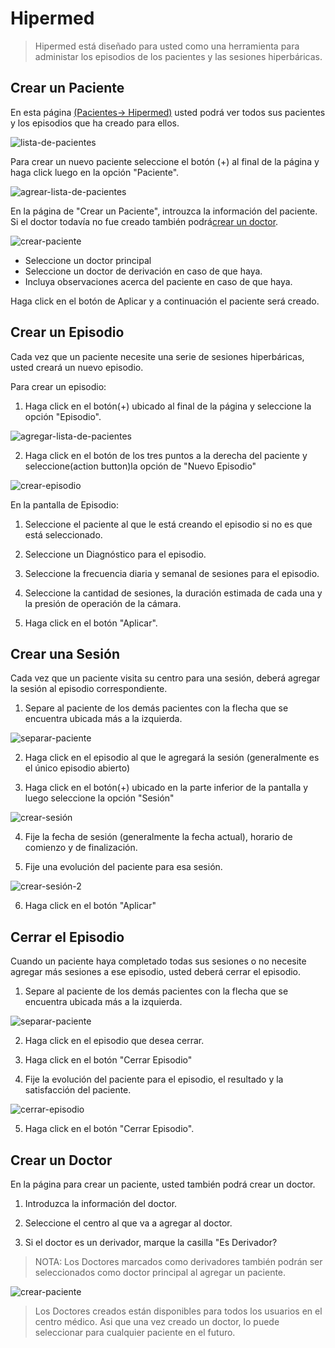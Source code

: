 # Hipermed

> Hipermed está diseñado para usted como una herramienta para administar los episodios de los pacientes y las sesiones hiperbáricas.

## Crear un Paciente

En esta página [(Pacientes-> Hipermed)](https://pwa.biobarica.com/hipermed/all) usted podrá ver todos sus pacientes y los episodios que ha creado para ellos.

![lista-de-pacientes](../../_media/owner/patients-list.jpg ':size=500x280')

Para crear un nuevo paciente seleccione el botón (+) al final de la página y haga click luego en la opción "Paciente".

![agrear-lista-de-pacientes](../../_media/owner/patients-list-add.jpg ':size=500x280')

En la página de "Crear un Paciente", introuzca la información del paciente. Si el doctor todavía no fue creado también podrá[crear un doctor](#create-a-doctor).

![crear-paciente](../../_media/owner/create-patient.jpg ':size=500x280')

- Seleccione un doctor principal
- Seleccione un doctor de derivación en caso de que haya.
- Incluya observaciones acerca del paciente en caso de que haya.

Haga click en el botón de Aplicar y a continuación el paciente será creado.

## Crear un Episodio

Cada vez que un paciente necesite una serie de sesiones hiperbáricas, usted creará un nuevo episodio.

Para crear un episodio:

1. Haga click en el botón(+) ubicado al final de la página y seleccione la opción "Episodio".

![agregar-lista-de-pacientes](../../_media/owner/patients-list-add.jpg ':size=500x280')

2. Haga click en el botón de los tres puntos a la derecha del paciente y seleccione(action button)la opción de "Nuevo Episodio"

![crear-episodio](../../_media/owner/create-episode.jpg ':size=500x280')

En la pantalla de Episodio:

1. Seleccione el paciente al que le está creando el episodio si no es que está seleccionado.

2. Seleccione un Diagnóstico para el episodio.

3. Seleccione la frecuencia diaria y semanal de sesiones para el episodio.

4. Seleccione la cantidad de sesiones, la duración estimada de cada una y la presión de operación de la cámara.

5. Haga click en el botón "Aplicar".

## Crear una Sesión

Cada vez que un paciente visita su centro para una sesión, deberá agregar la sesión al episodio correspondiente.

1. Separe al paciente de los demás pacientes con la flecha que se encuentra ubicada más a la izquierda.

![separar-paciente](../../_media/owner/expand-patient.jpg ':size=500x280')

2. Haga click en el episodio al que le agregará la sesión (generalmente es el único episodio abierto)

3. Haga click en el botón(+) ubicado en la parte inferior de la pantalla y luego seleccione la opción "Sesión"

![crear-sesión](../../_media/owner/create-session.jpg ':size=500x280')

4. Fije la fecha de sesión (generalmente la fecha actual), horario de comienzo y de finalización.

5. Fije una evolución del paciente para esa sesión.

![crear-sesión-2](../../_media/owner/create-session-2.jpg ':size=500x280')

6. Haga click en el botón "Aplicar"

## Cerrar el Episodio

Cuando un paciente haya completado todas sus sesiones o no necesite agregar más sesiones a ese episodio, usted deberá cerrar el episodio. 

1. Separe al paciente de los demás pacientes con la flecha que se encuentra ubicada más a la izquierda.

![separar-paciente](../../_media/owner/expand-patient.jpg ':size=500x280')

2. Haga click en el episodio que desea cerrar.

3. Haga click en el botón "Cerrar Episodio"

4. Fije la evolución del paciente para el episodio, el resultado y la satisfacción del paciente.

![cerrar-episodio](../../_media/owner/close-episode.jpg ':size=500x280')

5. Haga click en el botón "Cerrar Episodio".


## Crear un Doctor

En la página para crear un paciente, usted también podrá crear un doctor.

1. Introduzca la información del doctor.

2. Seleccione el centro al que va a agregar al doctor.

3. Si el doctor es un derivador, marque la casilla "Es Derivador?

> NOTA: Los Doctores marcados como derivadores también podrán ser seleccionados como doctor principal al agregar un paciente.

![crear-paciente](../../_media/owner/create-patient.jpg ':size=500x280')

> Los Doctores creados están disponibles para todos los usuarios en el centro médico. Asi que una vez creado un doctor, lo puede seleccionar para cualquier paciente en el futuro.

